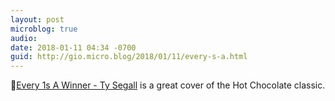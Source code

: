 ```yaml
---
layout: post
microblog: true
audio: 
date: 2018-01-11 04:34 -0700
guid: http://gio.micro.blog/2018/01/11/every-s-a.html
---
```

🎵[Every 1s A Winner - Ty Segall](https://itunes.apple.com/us/album/every-1s-a-winner/1318412439?i=1318412572) is a great cover of the Hot Chocolate classic.
